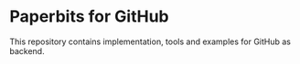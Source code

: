 # Paperbits for GitHub
This repository contains implementation, tools and examples for GitHub as backend.
